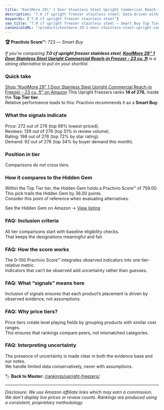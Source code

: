 ```yaml
---
title: "KoolMore 29\" 1 Door Stainless Steel Upright Commercial Reach-in Freezer - 23 cu. ft"
description: "7.0 cf upright freezer stainless steel: Data-driven within Top Tier ranking using the Practivio Score™. Positioned by quality, value, demand, findability, mome…"
keywords: ["7.0 cf upright freezer stainless steel"]
seo_title: "7.0 cf upright freezer stainless steel — Smart Buy Top Tier (2025)"
canonicalURL: "/products/koolmore-29-1-door-stainless-steel-upright-commercial-reach-in-freezer-23-cu-ft-B08PDSCBMC/"
---
```


**🏆 Practivio Score™:** 723 — _Smart Buy_


*If you're comparing **7.0 cf upright freezer stainless steel**, **[KoolMore 29" 1 Door Stainless Steel Upright Commercial Reach-in Freezer - 23 cu. ft](https://www.amazon.com/dp/B08PDSCBMC?tag=practivio-20)** is a strong alternative to put on your shortlist.*
### Quick take
[Shop “KoolMore 29" 1 Door Stainless Steel Upright Commercial Reach-in Freezer - 23 cu. ft” on Amazon](https://www.amazon.com/dp/B08PDSCBMC?tag=practivio-20)
This Upright Freezers ranks **14 of 276**, inside the **Top Tier tier**.  
Relative performance leads to this: Practivio recommends it as a **Smart Buy**.

### What the signals indicate
Price: 272 out of 276 (top 99% lowest-priced).  
Reviews: 139 out of 276 (top 51% in review volume).  
Rating: 198 out of 276 (top 72% by star rating).  
Demand: 92 out of 276 (top 34% by buyer demand this month).

### Position in tier
Comparisons do not cross tiers.

### How it compares to the Hidden Gem
Within the Top Tier tier, the Hidden Gem holds a Practivio Score™ of 759.00.  
This pick trails the Hidden Gem by 36.00 points.  
Consider this point of reference when evaluating alternatives.  

See the Hidden Gem on Amazon → [View listing](https://www.amazon.com/dp/B09LHLZFYZ?tag=practivio-20)

### FAQ: Inclusion criteria
All tier comparisons start with baseline eligibility checks.  
That keeps the designations meaningful and fair.

### FAQ: How the score works
The 0–100 Practivio Score™ integrates observed indicators into one tier-relative metric.  
Indicators that can’t be observed add uncertainty rather than guesses.

### FAQ: What “signals” means here
Inclusion of signals ensures that each product’s placement is driven by observed evidence, not assumptions.

### FAQ: Why price tiers?
Price tiers create level playing fields by grouping products with similar cost ranges.  
This ensures that rankings compare peers, not mismatched categories.

### FAQ: Interpreting uncertainty
The presence of uncertainty is made clear in both the evidence base and our notes.  
We handle limited data conservatively, never with assumptions.


🏷️ **Back to Master:** [/rankings/upright-freezers/](/rankings/upright-freezers/)

---
_Disclosure: We use Amazon affiliate links which may earn a commission. We don’t display live prices or review counts. Rankings are produced using a consistent, proprietary methodology._
